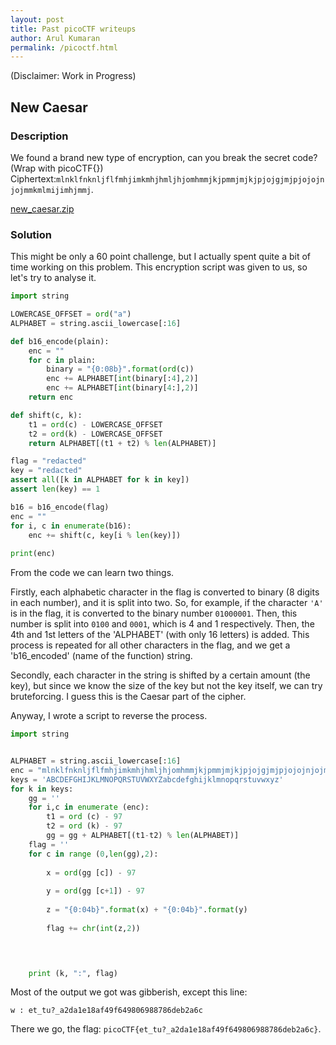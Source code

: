 ```yaml
---
layout: post
title: Past picoCTF writeups
author: Arul Kumaran
permalink: /picoctf.html
---
```


(Disclaimer: Work in Progress)

## New Caesar
### Description
We found a brand new type of encryption, can you break the secret code? (Wrap with picoCTF{}) 
Ciphertext:```mlnklfnknljflfmhjimkmhjhmljhjomhmmjkjpmmjmjkjpjojgjmjpjojojnjojmmkmlmijimhjmmj```.

[new_caesar.zip](https://github.com/xxdydx/CTF-Stuff/files/6438749/new_caesar.zip)

### Solution
This might be only a 60 point challenge, but I actually spent quite a bit of time working on this problem. 
This encryption script was given to us, so let's try to analyse it.

```python
import string

LOWERCASE_OFFSET = ord("a")
ALPHABET = string.ascii_lowercase[:16]

def b16_encode(plain):
	enc = ""
	for c in plain:
		binary = "{0:08b}".format(ord(c)) 
		enc += ALPHABET[int(binary[:4],2)] 
		enc += ALPHABET[int(binary[4:],2)]
	return enc

def shift(c, k):
	t1 = ord(c) - LOWERCASE_OFFSET
	t2 = ord(k) - LOWERCASE_OFFSET
	return ALPHABET[(t1 + t2) % len(ALPHABET)]

flag = "redacted"
key = "redacted"
assert all([k in ALPHABET for k in key])
assert len(key) == 1

b16 = b16_encode(flag)
enc = ""
for i, c in enumerate(b16):
	enc += shift(c, key[i % len(key)])
	
print(enc)
```
From the code we can learn two things. 

Firstly, each alphabetic character in the flag is converted to binary (8 digits in each number), and it is split into two. So, for example, if the character ```'A'``` is in the flag, it is converted to the binary number ```01000001```. Then, this number is split into ```0100``` and ```0001```, which is 4 and 1 respectively. Then, the 4th and 1st letters of the 'ALPHABET' (with only 16 letters) is added. This process is repeated for all other characters in the flag, and we get a 'b16_encoded' (name of the function) string.

Secondly, each character in the string is shifted by a certain amount (the key), but since we know the size of the key but not the key itself, we can try bruteforcing. I guess this is the Caesar part of the cipher.

Anyway, I wrote a script to reverse the process.

```python
import string


ALPHABET = string.ascii_lowercase[:16]
enc = "mlnklfnknljflfmhjimkmhjhmljhjomhmmjkjpmmjmjkjpjojgjmjpjojojnjojmmkmlmijimhjmmj"
keys = 'ABCDEFGHIJKLMNOPQRSTUVWXYZabcdefghijklmnopqrstuvwxyz'
for k in keys:
    gg = ''
    for i,c in enumerate (enc):
        t1 = ord (c) - 97
        t2 = ord (k) - 97
        gg = gg + ALPHABET[(t1-t2) % len(ALPHABET)]
    flag = ''
    for c in range (0,len(gg),2):
        
        x = ord(gg [c]) - 97
        
        y = ord(gg [c+1]) - 97
        
        z = "{0:04b}".format(x) + "{0:04b}".format(y)
    
        flag += chr(int(z,2))

        


    print (k, ":", flag)
```
Most of the output we got was gibberish, except this line:

```w : et_tu?_a2da1e18af49f649806988786deb2a6c```

There we go, the flag: ```picoCTF{et_tu?_a2da1e18af49f649806988786deb2a6c}```.
